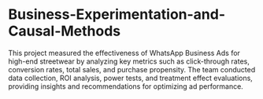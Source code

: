 # Business-Experimentation-and-Causal-Methods

This project measured the effectiveness of WhatsApp Business Ads for high-end streetwear by analyzing key metrics such as click-through rates, conversion rates, total sales, and purchase propensity. The team conducted data collection, ROI analysis, power tests, and treatment effect evaluations, providing insights and recommendations for optimizing ad performance.

